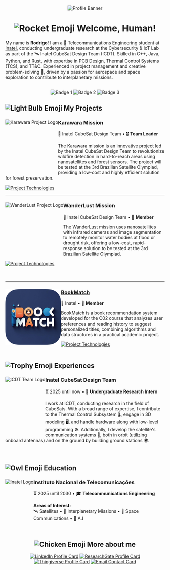 <div align="center">
  <img src="https://i.imgur.com/eN5UR0f.png" alt="Profile Banner" align="center">
</div>

<div align="center">
  <h1><img style="height:64px;" height="64px" alt="Rocket Emoji" src="https://fonts.gstatic.com/s/e/notoemoji/latest/1f6f8/512.webp"/> Welcome, Human!</h1>
</div>

<p>
My name is <strong>Rodrigo</strong>! I am a 📡 Telecommunications Engineering student at <a href="https://inatel.br/home/" target="_blank">Inatel</a>, conducting undergraduate research at the Cybersecurity & IoT Lab as part of the 🛰️ Inatel CubeSat Design Team (ICDT). Skilled in C++, Java, Python, and Rust, with expertise in PCB Design, Thermal Control Systems (TCS), and TT&C. Experienced in project management and creative problem-solving 🧠, driven by a passion for aerospace and space exploration to contribute to interplanetary missions.
</p>

<br/>

<div align="center">
  <img style="height:176px;" height="176px" alt="Badge 1" src="https://i.imgur.com/YSaSTuO.png"/>
  <img style="height:176px;"  height="176px" alt="Badge 2" src="https://i.imgur.com/5wkIT6E.png"/>
  <img style="height:176px;"  height="176px" alt="Badge 3" src="https://i.imgur.com/K0a3JJA.png"/>
</div>

<div align="left">
  <h2><img style="height:32px;"  height="32px" alt="Light Bulb Emoji" src="https://fonts.gstatic.com/s/e/notoemoji/latest/1f4a1/512.webp"/> My Projects</h2>
</div>

<div>
    <a href="#"><img align="left" style="height:176px;"  height="176px" alt="Karawara Project Logo" src="https://i.imgur.com/12ZovCe.png"/></a>
    <div>
        <h3>Karawara Mission</h3>
        <p>📍 Inatel CubeSat Design Team • 🎖️ <strong>Team Leader</strong></p>
        <p>
            The Karawara mission is an innovative project led by the Inatel CubeSat Design Team to revolutionize wildfire detection in hard-to-reach areas using nanosatellites and forest sensors. The project will be tested at the 3rd Brazilian Satellite Olympiad, providing a low-cost and highly efficient solution for forest preservation.
        </p>
        <a align="right" href="https://skillicons.dev/">
          <img src="https://skillicons.dev/icons?i=git,c,cpp,matlab,raspberrypi" alt="Project Technologies"/>
        </a>
    </div>
</div>
<hr/>

<div>
    <a href="#"><img align="left" style="height:176px;"  height="176px" alt="WanderLust Project Logo" src="https://i.imgur.com/kAoDFiL.png"/></a>
    <div>
        <h3>WanderLust Mission</h3>
        <p>📍 Inatel CubeSat Design Team • 👥 <strong>Member</strong></p>
        <p>
            The WanderLust mission uses nanosatellites with infrared cameras and image segmentation to remotely monitor water bodies at flood or drought risk, offering a low-cost, rapid-response solution to be tested at the 3rd Brazilian Satellite Olympiad.
        </p>
        <a href="https://skillicons.dev/">
          <img src="https://skillicons.dev/icons?i=git,c,cpp,python,raspberrypi" alt="Project Technologies"/>
        </a>
    </div>
</div>
<br/>
<br/>
<hr/>

<div>
    <a href="https://github.com/RodrigoCAndrade/BookMatch/"><img align="left" style="height:176px;" height="176px" alt="BookMatch Project Logo" src="https://raw.githubusercontent.com/RodrigoCAndrade/BookMatch/refs/heads/main/assets/logo_app.png"/></a>
    <div>
        <h3><a href="https://github.com/RodrigoCAndrade/BookMatch/">BookMatch</a></h3>
        <p>📍 Inatel • 👥 <strong>Member</strong></p>
        <p>
            BookMatch is a book recommendation system developed for the C02 course that analyzes user preferences and reading history to suggest personalized titles, combining algorithms and data structures in a practical academic project.
        </p>
        <a href="https://skillicons.dev/">
          <img src="https://skillicons.dev/icons?i=git,cpp,cmake" alt="Project Technologies"/>
        </a>
    </div>
</div>

<br/>

<div align="left">
  <h2><img style="height:32px;"  height="32px" alt="Trophy Emoji" src="https://fonts.gstatic.com/s/e/notoemoji/latest/1fa8f/512.webp"/> Experiences</h2>
</div>

<div>
    <a href="https://inatel.br/csilab/teams/cubesat-design-team" target="_blank"><img align="left" style="height:176px;" height="176px" alt="ICDT Team Logo" src="https://i.imgur.com/Mq8RRIP.png"/></a>
    <div>
        <h3>Inatel CubeSat Design Team</h3>
        <p>⏳ 2025 until now • 🧪 <strong>Undergraduate Research Intern</strong></p>
        <p>
            I work at ICDT, conducting research in the field of CubeSats. With a broad range of expertise, I contribute to the Thermal Control Subsystem 🌡️, engage in 3D modeling 🖥️, and handle hardware along with low-level programming ⚙️. Additionally, I develop the satellite's communication systems 📡, both in orbit (utilizing onboard antennas) and on the ground by building ground stations 🌍.
        </p>
    </div>
</div>

<br/>

<div align="left">
  <h2><img style="height:32px;"  height="32px" alt="Owl Emoji" src="https://fonts.gstatic.com/s/e/notoemoji/latest/1f989/512.webp"/> Education</h2>
</div>

<div>
    <a href="https://inatel.br/" target="_blank"><img align="left" style="height:176px;" height="176px" alt="Inatel Logo" src="https://i.imgur.com/hPsvCYI.png"/></a>
    <div>
        <h3>Instituto Nacional de Telecomunicações</h3>
        <p>⏳ 2025 until 2030 • 🎓 <strong>Telecommunications Engineering</strong></p>
        <p>
          <strong>Areas of Interest:</strong>
          </br>
           🛰️ Satellites • 🌱 Interplanetary Missions • 📡 Space Communications • 🤖 A.I
        </p>
    </div>
</div>

<br/>

<div align="center">
  <h2><img style="height:32px;"  height="32px" alt="Chicken Emoji" src="https://fonts.gstatic.com/s/e/notoemoji/latest/1f423/512.webp"/> More about me</h2>
</div>

<div align="center">
  <p>
    <a href="https://www.linkedin.com/in/rodrigo-de-carvalho-andrade" target="_blank"><img alt="LinkedIn Profile Card" src="https://bentos.jkominovic.dev/api/v1/bento-cards?url=https://www.linkedin.com/in/rodrigo-de-carvalho-andrade&subtitle=rodrigo-de-carvalho-andrade&size=square&rounded=16"/></a>
    <a href="https://www.researchgate.net/profile/Rodrigo-Andrade-38" target="_blank"><img alt="ResearchGate Profile Card" src="https://bentos.jkominovic.dev/api/v1/generic-card?icon=siresearchgate&size=square&rounded=16&subtitle=Rodrigo-Andrade-38"/></a>
    <a href="https://www.thingiverse.com/rodrigocandrade" target="_blank"><img alt="Thingiverse Profile Card" src="https://bentos.jkominovic.dev/api/v1/generic-card?icon=sithingiverse&size=square&rounded=16&subtitle=Rodrigo-Andrade-38"/></a>
    <a href="mailto:rodrigo.andrade@get.inatel.br?subject=Contact&body=Dear Rodrigo Andrade,%0D%0A%0D%0AI hope this message finds you well.%0D%0A%0D%0AI am reaching out to discuss..."><img alt="Email Contact Card" src="https://bentos.jkominovic.dev/api/v1/bento-cards?url=rodrigo.andrade@get.inatel.br&size=wide&rounded=16&subtitle=rodrigo.andrade@get.inatel.br"/></a>
  </p>
</div>

<!--
Credits and License

- Author: Rodrigo de Carvalho Andrade
- Last Updated: June 2025
- License: MIT License
- Profile Icons: [Skill Icons](https://skillicons.dev)
- Profile Cards: [Bento Cards](https://bentos.jkominovic.dev)
- GitHub Stats Cards: [GitHub Readme Stats](https://github.com/anuraghazra/github-readme-stats)
- Emojis: [Noto Emoji](https://fonts.google.com/noto/specimen/Noto+Emoji)
-->
